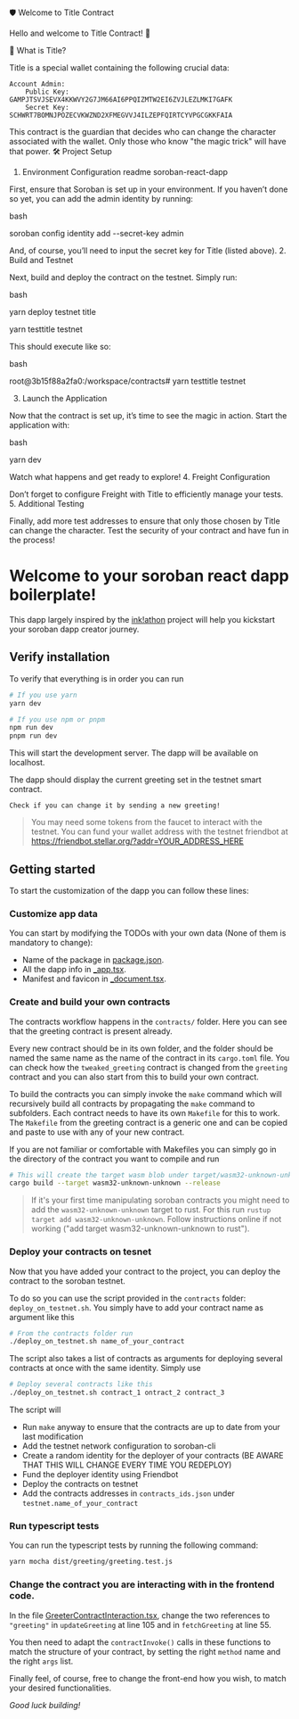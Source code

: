 🛡️ Welcome to Title Contract

Hello and welcome to Title Contract! 🎉

🚀 What is Title?

Title is a special wallet containing the following crucial data:

    Account Admin:
        Public Key: GAMPJTSVJSEVX4KKWVY2G7JM66AI6PPQIZMTW2EI6ZVJLEZLMKI7GAFK
        Secret Key: SCHWRT7BOMNJPOZECVKWZND2XFMEGVVJ4ILZEPFQIRTCYVPGCGKKFAIA

This contract is the guardian that decides who can change the character associated with the wallet. Only those who know "the magic trick" will have that power.
🛠️ Project Setup
1. Environment Configuration readme soroban-react-dapp

First, ensure that Soroban is set up in your environment. If you haven’t done so yet, you can add the admin identity by running:

bash

soroban config identity add --secret-key admin

And, of course, you’ll need to input the secret key for Title (listed above).
2. Build and Testnet

Next, build and deploy the contract on the testnet. Simply run:

bash

yarn deploy testnet title

yarn testtitle testnet

This should execute like so:

bash

root@3b15f88a2fa0:/workspace/contracts# yarn testtitle testnet

3. Launch the Application

Now that the contract is set up, it’s time to see the magic in action. Start the application with:

bash

yarn dev

Watch what happens and get ready to explore!
4. Freight Configuration

Don’t forget to configure Freight with Title to efficiently manage your tests.
5. Additional Testing

Finally, add more test addresses to ensure that only those chosen by Title can change the character. Test the security of your contract and have fun in the process!


# Welcome to your soroban react dapp boilerplate!

This dapp largely inspired by the [ink!athon](https://github.com/scio-labs/inkathon) project will help you kickstart your soroban dapp creator journey.

## Verify installation

To verify that everything is in order you can run

```bash
# If you use yarn
yarn dev

# If you use npm or pnpm
npm run dev
pnpm run dev
```

This will start the development server. The dapp will be available on localhost. 

The dapp should display the current greeting set in the testnet smart contract. 

`Check if you can change it by sending a new greeting!` 

> You may need some tokens from the faucet to interact with the testnet.
> You can fund your wallet address with the testnet friendbot at
> https://friendbot.stellar.org/?addr=YOUR_ADDRESS_HERE


## Getting started

To start the customization of the dapp you can follow these lines:

### Customize app data

You can start by modifying the TODOs with your own data (None of them is mandatory to change):
- Name of the package in [package.json](package.json).
- All the dapp info in [_app.tsx](src/pages/_app.tsx).
- Manifest and favicon in [_document.tsx](src/pages/_document.tsx).

### Create and build your own contracts

The contracts workflow happens in the `contracts/` folder. Here you can see that the greeting contract is present already.

Every new contract should be in its own folder, and the folder should be named the same name as the name of the contract in its `cargo.toml` file. You can check how the `tweaked_greeting` contract is changed from the `greeting` contract and you can also start from this to build your own contract.

To build the contracts you can simply invoke the `make` command which will recursively build all contracts by propagating the `make` command to subfolders. Each contract needs to have its own `Makefile` for this to work. The `Makefile` from the greeting contract is a generic one and can be copied and paste to use with any of your new contract.

If you are not familiar or comfortable with Makefiles you can simply go in the directory of the contract you want to compile and run 

```bash
# This will create the target wasm blob under target/wasm32-unknown-unknown/release/contract_name.wasm
cargo build --target wasm32-unknown-unknown --release
```

> If it's your first time manipulating soroban contracts you might need to add the `wasm32-unknown-unknown` target to rust. For this run `rustup target add wasm32-unknown-unknown`. Follow instructions online if not working ("add target wasm32-unknown-unknown to rust").

### Deploy your contracts on tesnet

Now that you have added your contract to the project, you can deploy the contract to the soroban testnet.

To do so you can use the script provided in the `contracts` folder: `deploy_on_testnet.sh`. You simply have to add your contract name as argument like this

```bash
# From the contracts folder run
./deploy_on_testnet.sh name_of_your_contract
```

The script also takes a list of contracts as arguments for deploying several contracts at once with the same identity. Simply use 
```bash
# Deploy several contracts like this
./deploy_on_testnet.sh contract_1 ontract_2 contract_3
```

The script will 
- Run `make` anyway to ensure that the contracts are up to date from your last modification
- Add the testnet network configuration to soroban-cli
- Create a random identity for the deployer of your contracts (BE AWARE THAT THIS WILL CHANGE EVERY TIME YOU REDEPLOY)
- Fund the deployer identity using Friendbot
- Deploy the contracts on testnet
- Add the contracts addresses in `contracts_ids.json` under `testnet.name_of_your_contract`


### Run typescript tests

You can run the typescript tests by running the following command:

```bash
yarn mocha dist/greeting/greeting.test.js
```

### Change the contract you are interacting with in the frontend code.

In the file [GreeterContractInteraction.tsx](src/components/web3/GreeterContractInteractions.tsx), change the two references to `"greeting"` in `updateGreeting` at line 105 and in `fetchGreeting` at line 55.

You then need to adapt the `contractInvoke()` calls in these functions to match the structure of your contract, by setting the right `method` name and the right `args` list.

Finally feel, of course, free to change the front-end how you wish, to match your desired functionalities.

*Good luck building!*

